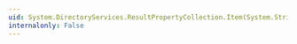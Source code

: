 ```yaml
---
uid: System.DirectoryServices.ResultPropertyCollection.Item(System.String)
internalonly: False
---
```

